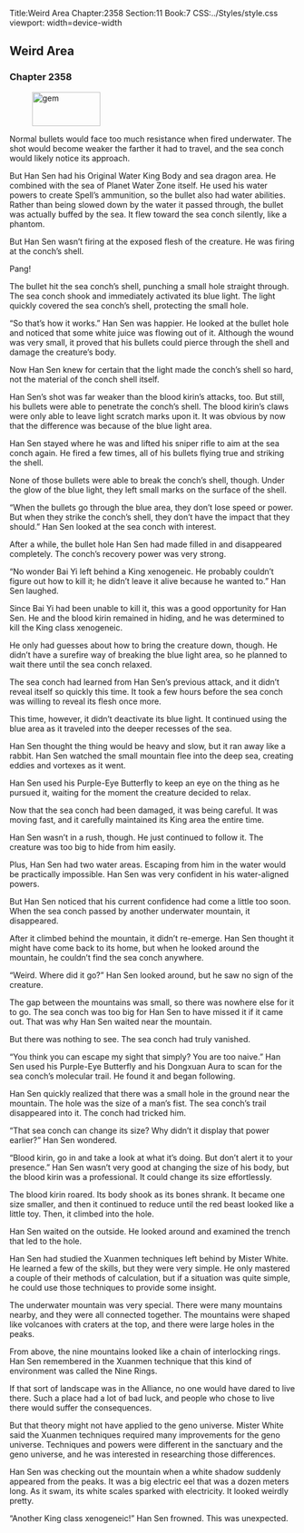Title:Weird Area 
Chapter:2358 
Section:11 
Book:7 
CSS:../Styles/style.css 
viewport: width=device-width
  
## Weird Area
### Chapter 2358
  
<figure>
	<img src="../Images/gem.gif" alt="gem" id="gem" width="120" height="60" />
</figure>
  

  
Normal bullets would face too much resistance when fired underwater. The shot would become weaker the farther it had to travel, and the sea conch would likely notice its approach.

But Han Sen had his Original Water King Body and sea dragon area. He combined with the sea of Planet Water Zone itself. He used his water powers to create Spell’s ammunition, so the bullet also had water abilities. Rather than being slowed down by the water it passed through, the bullet was actually buffed by the sea. It flew toward the sea conch silently, like a phantom.

But Han Sen wasn’t firing at the exposed flesh of the creature. He was firing at the conch’s shell.

Pang!

The bullet hit the sea conch’s shell, punching a small hole straight through. The sea conch shook and immediately activated its blue light. The light quickly covered the sea conch’s shell, protecting the small hole.

“So that’s how it works.” Han Sen was happier. He looked at the bullet hole and noticed that some white juice was flowing out of it. Although the wound was very small, it proved that his bullets could pierce through the shell and damage the creature’s body.

Now Han Sen knew for certain that the light made the conch’s shell so hard, not the material of the conch shell itself.

Han Sen’s shot was far weaker than the blood kirin’s attacks, too. But still, his bullets were able to penetrate the conch’s shell. The blood kirin’s claws were only able to leave light scratch marks upon it. It was obvious by now that the difference was because of the blue light area.

Han Sen stayed where he was and lifted his sniper rifle to aim at the sea conch again. He fired a few times, all of his bullets flying true and striking the shell.

None of those bullets were able to break the conch’s shell, though. Under the glow of the blue light, they left small marks on the surface of the shell.

“When the bullets go through the blue area, they don’t lose speed or power. But when they strike the conch’s shell, they don’t have the impact that they should.” Han Sen looked at the sea conch with interest.

After a while, the bullet hole Han Sen had made filled in and disappeared completely. The conch’s recovery power was very strong.

“No wonder Bai Yi left behind a King xenogeneic. He probably couldn’t figure out how to kill it; he didn’t leave it alive because he wanted to.” Han Sen laughed.

Since Bai Yi had been unable to kill it, this was a good opportunity for Han Sen. He and the blood kirin remained in hiding, and he was determined to kill the King class xenogeneic.

He only had guesses about how to bring the creature down, though. He didn’t have a surefire way of breaking the blue light area, so he planned to wait there until the sea conch relaxed.

The sea conch had learned from Han Sen’s previous attack, and it didn’t reveal itself so quickly this time. It took a few hours before the sea conch was willing to reveal its flesh once more.

This time, however, it didn’t deactivate its blue light. It continued using the blue area as it traveled into the deeper recesses of the sea.

Han Sen thought the thing would be heavy and slow, but it ran away like a rabbit. Han Sen watched the small mountain flee into the deep sea, creating eddies and vortexes as it went.

Han Sen used his Purple-Eye Butterfly to keep an eye on the thing as he pursued it, waiting for the moment the creature decided to relax.

Now that the sea conch had been damaged, it was being careful. It was moving fast, and it carefully maintained its King area the entire time.

Han Sen wasn’t in a rush, though. He just continued to follow it. The creature was too big to hide from him easily.

Plus, Han Sen had two water areas. Escaping from him in the water would be practically impossible. Han Sen was very confident in his water-aligned powers.

But Han Sen noticed that his current confidence had come a little too soon. When the sea conch passed by another underwater mountain, it disappeared.

After it climbed behind the mountain, it didn’t re-emerge. Han Sen thought it might have come back to its home, but when he looked around the mountain, he couldn’t find the sea conch anywhere.

“Weird. Where did it go?” Han Sen looked around, but he saw no sign of the creature.

The gap between the mountains was small, so there was nowhere else for it to go. The sea conch was too big for Han Sen to have missed it if it came out. That was why Han Sen waited near the mountain.

But there was nothing to see. The sea conch had truly vanished.

“You think you can escape my sight that simply? You are too naive.” Han Sen used his Purple-Eye Butterfly and his Dongxuan Aura to scan for the sea conch’s molecular trail. He found it and began following.

Han Sen quickly realized that there was a small hole in the ground near the mountain. The hole was the size of a man’s fist. The sea conch’s trail disappeared into it. The conch had tricked him.

“That sea conch can change its size? Why didn’t it display that power earlier?” Han Sen wondered.

“Blood kirin, go in and take a look at what it’s doing. But don’t alert it to your presence.” Han Sen wasn’t very good at changing the size of his body, but the blood kirin was a professional. It could change its size effortlessly.

The blood kirin roared. Its body shook as its bones shrank. It became one size smaller, and then it continued to reduce until the red beast looked like a little toy. Then, it climbed into the hole.

Han Sen waited on the outside. He looked around and examined the trench that led to the hole.

Han Sen had studied the Xuanmen techniques left behind by Mister White. He learned a few of the skills, but they were very simple. He only mastered a couple of their methods of calculation, but if a situation was quite simple, he could use those techniques to provide some insight.

The underwater mountain was very special. There were many mountains nearby, and they were all connected together. The mountains were shaped like volcanoes with craters at the top, and there were large holes in the peaks.

From above, the nine mountains looked like a chain of interlocking rings. Han Sen remembered in the Xuanmen technique that this kind of environment was called the Nine Rings.

If that sort of landscape was in the Alliance, no one would have dared to live there. Such a place had a lot of bad luck, and people who chose to live there would suffer the consequences.

But that theory might not have applied to the geno universe. Mister White said the Xuanmen techniques required many improvements for the geno universe. Techniques and powers were different in the sanctuary and the geno universe, and he was interested in researching those differences.

Han Sen was checking out the mountain when a white shadow suddenly appeared from the peaks. It was a big electric eel that was a dozen meters long. As it swam, its white scales sparked with electricity. It looked weirdly pretty.

“Another King class xenogeneic!” Han Sen frowned. This was unexpected.